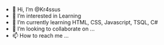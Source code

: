 - 👋 Hi, I’m @Kr4ssus
- 👀 I’m interested in Learning
- 🌱 I’m currently learning HTML, CSS, Javascript, TSQL, C#
- 💞️ I’m looking to collaborate on ...
- 📫 How to reach me ...

<!---
Kr4ssus/Kr4ssus is a ✨ special ✨ repository because its `README.md` (this file) appears on your GitHub profile.
You can click the Preview link to take a look at your changes.
--->
